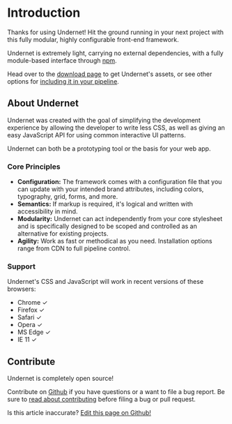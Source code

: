 # Introduction

Thanks for using Undernet! Hit the ground running in your next project with this fully modular, highly configurable front-end framework.

Undernet is extremely light, carrying no external dependencies, with a fully module-based interface through [npm](https://www.npmjs.org/package/undernet).

Head over to the [download page](/docs/overview/download) to get Undernet's assets, or see other options for [including it in your pipeline](/docs/overview/javascript).

## About Undernet

Undernet was created with the goal of simplifying the development experience by allowing the developer to write less CSS, as well as giving an easy JavaScript API for using common interactive UI patterns.

Undernet can both be a prototyping tool or the basis for your web app.

### Core Principles

- **Configuration:** The framework comes with a configuration file that you can update with your intended brand attributes, including colors, typography, grid, forms, and more.
- **Semantics:** If markup is required, it's logical and written with accessibility in mind.
- **Modularity:** Undernet can act independently from your core stylesheet and is specifically designed to be scoped and controlled as an alternative for existing projects.
- **Agility:** Work as fast or methodical as you need. Installation options range from CDN to full pipeline control.

### Support

Undernet's CSS and JavaScript will work in recent versions of these browsers:

- Chrome ✓
- Firefox ✓
- Safari ✓
- Opera ✓
- MS Edge ✓
- IE 11 ✓

## Contribute

Undernet is completely open source!

Contribute on [Github](https://www.github.com/geotrev/undernet/issues) if you have questions or a want to file a bug report. Be sure to [read about contributing](https://github.com/geotrev/undernet/blob/master/CONTRIBUTING.md) before filing a bug or pull request.

<p class="has-right-text">Is this article inaccurate? <a href="https://github.com/geotrev/undernet/tree/master/docs/introduction.md">Edit this page on Github!</a></p>
